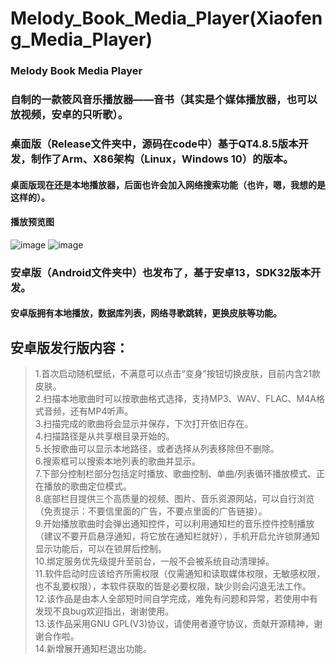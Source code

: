 # Melody_Book_Media_Player(Xiaofeng_Media_Player)
### Melody Book Media Player  
### 自制的一款筱风音乐播放器——音书（其实是个媒体播放器，也可以放视频，安卓的只听歌）。  
### 桌面版（Release文件夹中，源码在code中）基于QT4.8.5版本开发，制作了Arm、X86架构（Linux，Windows 10）的版本。  
#### 桌面版现在还是本地播放器，后面也许会加入网络搜索功能（也许，嗯，我想的是这样的）。 
#### 播放预览图
![image](https://github.com/Xavier-Su/Xiaofeng_Media_Player/blob/main/Release/img/menu1.png)
![image](https://github.com/Xavier-Su/Xiaofeng_Media_Player/blob/main/Release/img/menu2.png)
### 安卓版（Android文件夹中）也发布了，基于安卓13，SDK32版本开发。  
#### 安卓版拥有本地播放，数据库列表，网络寻歌跳转，更换皮肤等功能。
## 安卓版发行版内容：  
> 1.首次启动随机壁纸，不满意可以点击“变身”按钮切换皮肤，目前内含21款皮肤。  
> 2.扫描本地歌曲时可以按歌曲格式选择，支持MP3、WAV、FLAC、M4A格式音频，还有MP4听声。  
> 3.扫描完成的歌曲将会显示并保存，下次打开依旧存在。  
> 4.扫描路径是从共享根目录开始的。  
> 5.长按歌曲可以显示本地路径，或者选择从列表移除但不删除。  
> 6.搜索框可以搜索本地列表的歌曲并显示。  
> 7.下部分控制栏部分包括定时播放、歌曲控制、单曲/列表循环播放模式、正在播放的歌曲定位模式。  
> 8.底部栏目提供三个高质量的视频、图片、音乐资源网站，可以自行浏览（免责提示：不要信里面的广告，不要点里面的广告链接）。  
> 9.开始播放歌曲时会弹出通知控件，可以利用通知栏的音乐控件控制播放（建议不要开启悬浮通知，将它放在通知栏就好），手机开启允许锁屏通知显示功能后，可以在锁屏后控制。  
> 10.绑定服务优先级提升至前台，一般不会被系统自动清理掉。  
> 11.软件启动时应该给齐所需权限（仅需通知和读取媒体权限，无敏感权限，也不乱要权限），本软件获取的皆是必要权限，缺少则会闪退无法工作。  
> 12.该作品是由本人全部短时间自学完成，难免有问题和异常，若使用中有发现不良bug欢迎指出，谢谢使用。  
> 13.该作品采用GNU GPL(V3)协议，请使用者遵守协议，贡献开源精神，谢谢合作啦。  
> 14.新增展开通知栏退出功能。  
